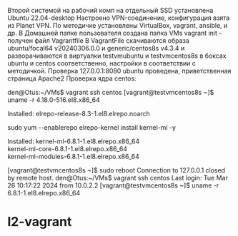 Второй системой на рабочий комп на отдельный SSD установлена Ubuntu 22.04-desktop
Настроено VPN-соединение, конфигурация взята из Planet VPN.
По методичке установлены VirtualBox, vagrant, ansible, и др.
В Домашней папке пользователя создана папка VMs
vagrant init - получен файл Vagrantfile
В VagrantFile скачиваются образа ubuntu/focal64 v20240306.0.0 и generic/centos8s v4.3.4 и разворачиваются в виртуалки testvmubuntu и testvmcentos8s в боксах ubuntu и centos соответственно, настройки в соответствии с методичкой.
Проверка 127.0.0.1:8080 ubuntu проведена, приветственная страница Apache2
Проверка ядра centos:

den@Otus:~/VMs$ vagrant ssh centos
[vagrant@testvmcentos8s ~]$ uname -r
4.18.0-516.el8.x86_64

Installed:
  elrepo-release-8.3-1.el8.elrepo.noarch   
  
  sudo yum --enablerepo elrepo-kernel install kernel-ml -y

Installed:
  kernel-ml-6.8.1-1.el8.elrepo.x86_64                                           
  kernel-ml-core-6.8.1-1.el8.elrepo.x86_64                                      
  kernel-ml-modules-6.8.1-1.el8.elrepo.x86_64 
  
[vagrant@testvmcentos8s ~]$ sudo reboot
Connection to 127.0.0.1 closed by remote host.
den@Otus:~/VMs$ vagrant ssh centos
Last login: Tue Mar 26 10:17:22 2024 from 10.0.2.2
[vagrant@testvmcentos8s ~]$ uname -r
6.8.1-1.el8.elrepo.x86_64

  
# l2-vagrant
